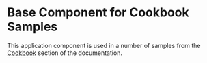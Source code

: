 # Base Component for Cookbook Samples

This application component is used in a number of samples from the [Cookbook](https://doc.cuba-platform.com/manual-6.8/cookbook.html) section of the documentation. 
